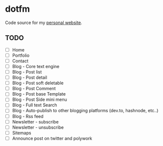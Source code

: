 # dotfm

Code source for my [personal website](https://tobi.dotfm.tech).

## TODO

- [ ] Home
- [ ] Portfolio
- [ ] Contact
- [ ] Blog - Core text engine
- [ ] Blog - Post list
- [ ] Blog - Post detail
- [ ] Blog - Post soft deletable
- [ ] Blog - Post Comment
- [ ] Blog - Post base Template
- [ ] Blog - Post Side mini menu
- [ ] Blog - Full text Search
- [ ] Blog - Auto-publish to other blogging platforms (dev.to, hashnode, etc..)
- [ ] Blog - Rss feed
- [ ] Newsletter -  subscribe
- [ ] Newsletter -  unsubscribe
- [ ] Sitemaps
- [ ] Announce post on twitter and polywork
